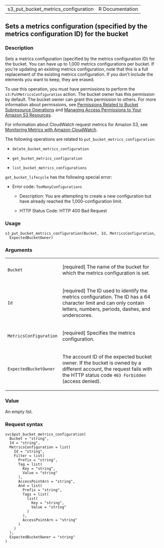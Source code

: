 <table style="width: 100%;">
<tbody>
<tr class="odd">
<td>s3_put_bucket_metrics_configuration</td>
<td style="text-align: right;">R Documentation</td>
</tr>
</tbody>
</table>

## Sets a metrics configuration (specified by the metrics configuration ID) for the bucket

### Description

Sets a metrics configuration (specified by the metrics configuration ID)
for the bucket. You can have up to 1,000 metrics configurations per
bucket. If you're updating an existing metrics configuration, note that
this is a full replacement of the existing metrics configuration. If you
don't include the elements you want to keep, they are erased.

To use this operation, you must have permissions to perform the
`s3:PutMetricsConfiguration` action. The bucket owner has this
permission by default. The bucket owner can grant this permission to
others. For more information about permissions, see [Permissions Related
to Bucket Subresource
Operations](https://docs.aws.amazon.com/AmazonS3/latest/userguide/using-with-s3-actions.html#using-with-s3-actions-related-to-bucket-subresources)
and [Managing Access Permissions to Your Amazon S3
Resources](https://docs.aws.amazon.com/AmazonS3/latest/userguide/s3-access-control.html).

For information about CloudWatch request metrics for Amazon S3, see
[Monitoring Metrics with Amazon
CloudWatch](https://docs.aws.amazon.com/AmazonS3/latest/userguide/cloudwatch-monitoring.html).

The following operations are related to
`put_bucket_metrics_configuration`:

-   `delete_bucket_metrics_configuration`

-   `get_bucket_metrics_configuration`

-   `list_bucket_metrics_configurations`

`get_bucket_lifecycle` has the following special error:

-   Error code: `TooManyConfigurations`

    -   Description: You are attempting to create a new configuration
        but have already reached the 1,000-configuration limit.

    -   HTTP Status Code: HTTP 400 Bad Request

### Usage

    s3_put_bucket_metrics_configuration(Bucket, Id, MetricsConfiguration,
      ExpectedBucketOwner)

### Arguments

<table>
<colgroup>
<col style="width: 35%" />
<col style="width: 65%" />
</colgroup>
<tbody>
<tr class="odd">
<td><code
id="s3_put_bucket_metrics_configuration_:_Bucket">Bucket</code></td>
<td><p>[required] The name of the bucket for which the metrics
configuration is set.</p></td>
</tr>
<tr class="even">
<td><code id="s3_put_bucket_metrics_configuration_:_Id">Id</code></td>
<td><p>[required] The ID used to identify the metrics configuration. The
ID has a 64 character limit and can only contain letters, numbers,
periods, dashes, and underscores.</p></td>
</tr>
<tr class="odd">
<td><code
id="s3_put_bucket_metrics_configuration_:_MetricsConfiguration">MetricsConfiguration</code></td>
<td><p>[required] Specifies the metrics configuration.</p></td>
</tr>
<tr class="even">
<td><code
id="s3_put_bucket_metrics_configuration_:_ExpectedBucketOwner">ExpectedBucketOwner</code></td>
<td><p>The account ID of the expected bucket owner. If the bucket is
owned by a different account, the request fails with the HTTP status
code <code style="white-space: pre;">⁠403 Forbidden⁠</code> (access
denied).</p></td>
</tr>
</tbody>
</table>

### Value

An empty list.

### Request syntax

    svc$put_bucket_metrics_configuration(
      Bucket = "string",
      Id = "string",
      MetricsConfiguration = list(
        Id = "string",
        Filter = list(
          Prefix = "string",
          Tag = list(
            Key = "string",
            Value = "string"
          ),
          AccessPointArn = "string",
          And = list(
            Prefix = "string",
            Tags = list(
              list(
                Key = "string",
                Value = "string"
              )
            ),
            AccessPointArn = "string"
          )
        )
      ),
      ExpectedBucketOwner = "string"
    )

